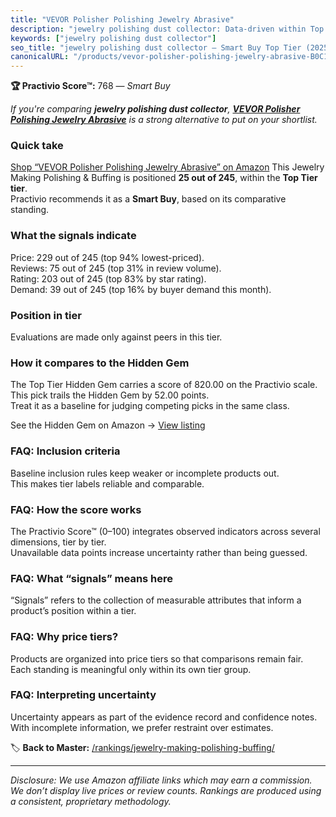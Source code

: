```yaml
---
title: "VEVOR Polisher Polishing Jewelry Abrasive"
description: "jewelry polishing dust collector: Data-driven within Top Tier ranking using the Practivio Score™. Positioned by quality, value, demand, findability, momentum."
keywords: ["jewelry polishing dust collector"]
seo_title: "jewelry polishing dust collector — Smart Buy Top Tier (2025)"
canonicalURL: "/products/vevor-polisher-polishing-jewelry-abrasive-B0C1YTHM72/"
---
```


**🏆 Practivio Score™:** 768 — _Smart Buy_


*If you're comparing **jewelry polishing dust collector**, **[VEVOR Polisher Polishing Jewelry Abrasive](https://www.amazon.com/dp/B0C1YTHM72?tag=practivio-20)** is a strong alternative to put on your shortlist.*
### Quick take
[Shop “VEVOR Polisher Polishing Jewelry Abrasive” on Amazon](https://www.amazon.com/dp/B0C1YTHM72?tag=practivio-20)
This Jewelry Making Polishing & Buffing is positioned **25 out of 245**, within the **Top Tier tier**.  
Practivio recommends it as a **Smart Buy**, based on its comparative standing.

### What the signals indicate
Price: 229 out of 245 (top 94% lowest-priced).  
Reviews: 75 out of 245 (top 31% in review volume).  
Rating: 203 out of 245 (top 83% by star rating).  
Demand: 39 out of 245 (top 16% by buyer demand this month).

### Position in tier
Evaluations are made only against peers in this tier.

### How it compares to the Hidden Gem
The Top Tier Hidden Gem carries a score of 820.00 on the Practivio scale.  
This pick trails the Hidden Gem by 52.00 points.  
Treat it as a baseline for judging competing picks in the same class.  

See the Hidden Gem on Amazon → [View listing](https://www.amazon.com/dp/B09GK5376X?tag=practivio-20)

### FAQ: Inclusion criteria
Baseline inclusion rules keep weaker or incomplete products out.  
This makes tier labels reliable and comparable.

### FAQ: How the score works
The Practivio Score™ (0–100) integrates observed indicators across several dimensions, tier by tier.  
Unavailable data points increase uncertainty rather than being guessed.

### FAQ: What “signals” means here
“Signals” refers to the collection of measurable attributes that inform a product’s position within a tier.

### FAQ: Why price tiers?
Products are organized into price tiers so that comparisons remain fair.  
Each standing is meaningful only within its own tier group.

### FAQ: Interpreting uncertainty
Uncertainty appears as part of the evidence record and confidence notes.  
With incomplete information, we prefer restraint over estimates.


🏷️ **Back to Master:** [/rankings/jewelry-making-polishing-buffing/](/rankings/jewelry-making-polishing-buffing/)

---
_Disclosure: We use Amazon affiliate links which may earn a commission. We don’t display live prices or review counts. Rankings are produced using a consistent, proprietary methodology._
